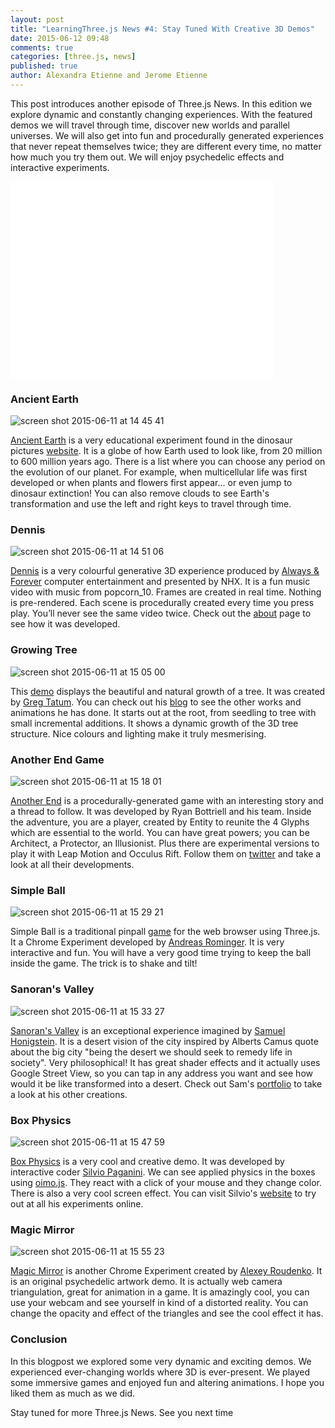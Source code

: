 ```yaml
---
layout: post
title: "LearningThree.js News #4: Stay Tuned With Creative 3D Demos"
date: 2015-06-12 09:48
comments: true
categories: [three.js, news]
published: true
author: Alexandra Etienne and Jerome Etienne
---
```


This post introduces another episode of Three.js News. In this edition we explore dynamic and constantly changing experiences. With the featured demos we will travel through time, discover new worlds and parallel universes. We will also get into fun and procedurally generated experiences that never repeat themselves twice; they are different every time, no matter how much you try them out. We will enjoy psychedelic effects and interactive experiments. 

<iframe width="420" height="315" src="//www.youtube.com/embed/YGGoZ6mB7yE" frameborder="0" allowfullscreen></iframe>

<!-- more -->

### Ancient Earth
![screen shot 2015-06-11 at 14 45 41](/data/2015-06-12-learningthree-dot-js-news-number-4-stay-tuned-with-creative-3d-demos/screenshots/ancient_earth.jpg)

[Ancient Earth](http://dinosaurpictures.org/ancient-earth/#0) is a very educational experiment found in the dinosaur pictures [website](http://dinosaurpictures.org/). It is a globe of how Earth used to look like, from 20 million to 600 million years ago. There is a list where you can choose any period on the evolution of our planet. For example, when multicellular life was first developed or when plants and flowers first appear... or even jump to dinosaur extinction! You can also remove clouds to see Earth's transformation and use the left and right keys to travel through time. 

### Dennis 
![screen shot 2015-06-11 at 14 51 06](/data/2015-06-12-learningthree-dot-js-news-number-4-stay-tuned-with-creative-3d-demos/screenshots/dennis.jpg)

[Dennis](http://www.dennis.video/) is a very colourful generative 3D experience produced by [Always & Forever](http://aaf.nyc/) computer entertainment and presented by NHX. It is a fun music video with music from popcorn_10. Frames are created in real time. Nothing is pre-rendered. Each scene is procedurally created every time you press play. You’ll never see the same video twice. Check out the [about](http://www.dennis.video/#about) page to see how it was developed. 

### Growing Tree
![screen shot 2015-06-11 at 15 05 00](/data/2015-06-12-learningthree-dot-js-news-number-4-stay-tuned-with-creative-3d-demos/screenshots/growing_tree.jpg)

This [demo](http://gregtatum.com/poems/growth/#/1-seedling) displays the beautiful and natural growth of a tree. It was created by [Greg Tatum](https://twitter.com/TatumCreative). You can check out his [blog](http://gregtatum.com/category/interactive/) to see the other works and animations he has done. It starts out at the root, from seedling to tree with small incremental additions. It shows a dynamic growth of the 3D tree structure. Nice colours and lighting make it truly mesmerising.

### Another End Game 
![screen shot 2015-06-11 at 15 18 01](/data/2015-06-12-learningthree-dot-js-news-number-4-stay-tuned-with-creative-3d-demos/screenshots/another_end_game.jpg)

[Another End](http://www.anotherend.com/) is a procedurally-generated game with an interesting story and a thread to follow. It was developed by Ryan Bottriell and his team. Inside the adventure, you are a player, created by Entity to reunite the 4 Glyphs which are essential to the world. You can have great powers; you can be Architect, a Protector, an Illusionist. Plus there are experimental versions to play it with Leap Motion and Occulus Rift. Follow them on [twitter]( https://twitter.com/anotherendgame) and take a look at all their developments.  

### Simple Ball
![screen shot 2015-06-11 at 15 29 21](/data/2015-06-12-learningthree-dot-js-news-number-4-stay-tuned-with-creative-3d-demos/screenshots/simple_ball.jpg)

Simple Ball is a traditional pinpall [game](http://cwar.de/pinball/simpleball.html) for the web browser using Three.js. It a Chrome Experiment developed by [Andreas Rominger](http://cwar.de). It is very interactive and fun. You will have a very good time trying to keep the ball inside the game. The trick is to shake and tilt!

### Sanoran's Valley 
![screen shot 2015-06-11 at 15 33 27](/data/2015-06-12-learningthree-dot-js-news-number-4-stay-tuned-with-creative-3d-demos/screenshots/sanorans_valley.jpg)

[Sanoran's Valley](http://www.sonorans-valley.com/) is an exceptional experience imagined by [Samuel Honigstein](https://twitter.com/Samsyyyy). It is a desert vision of the city inspired by Alberts Camus quote about the big city "being the desert we should seek to remedy life in society". Very philosophical! It has great shader effects and it actually uses Google Street View, so you can tap in any address you want and see how would it be like transformed into a desert. Check out Sam's [portfolio](http://samsy.ninja/) to take a look at his other creations. 

### Box Physics 
![screen shot 2015-06-11 at 15 47 59](/data/2015-06-12-learningthree-dot-js-news-number-4-stay-tuned-with-creative-3d-demos/screenshots/box_physics.jpg)

[Box Physics](http://labs.fluuu.id/box-physics/) is a very cool and creative demo. It was developed by interactive coder [Silvio Paganini](https://twitter.com/silviopaganini). We can see applied physics in the boxes using [oimo.js](http://lo-th.github.io/Oimo.js/). They react with a click of your mouse and they change color. There is also a very cool screen effect. You can visit Silvio's [website](http://s2paganini.com/) to try out at all his experiments online. 

### Magic Mirror 
![screen shot 2015-06-11 at 15 55 23](/data/2015-06-12-learningthree-dot-js-news-number-4-stay-tuned-with-creative-3d-demos/screenshots/magic_mirror.jpg)

[Magic Mirror](http://www.alexeyrudenko.com/cc/js/030_triangles/) is another Chrome Experiment created by [Alexey Roudenko](http://www.alexeyrudenko.com/). It is an original psychedelic artwork demo. It is actually web camera triangulation, great for animation in a game. It is amazingly cool, you can use your webcam and see yourself in kind of a distorted reality. You can change the opacity and effect of the triangles and see the cool effect it has. 

### Conclusion 
In this blogpost we explored some very dynamic and exciting demos. We experienced ever-changing worlds where 3D is ever-present. We played some immersive games and enjoyed fun and altering animations. I hope you liked them as much as we did. 

Stay tuned for more Three.js News. See you next time 
